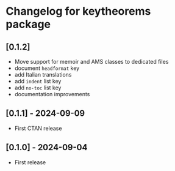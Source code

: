 # Changelog for keytheorems package

## [0.1.2]
- Move support for memoir and AMS classes to dedicated files
- document `headformat` key
- add Italian translations
- add `indent` list key
- add `no-toc` list key
- documentation improvements

## [0.1.1] - 2024-09-09
- First CTAN release

## [0.1.0] - 2024-09-04
- First release